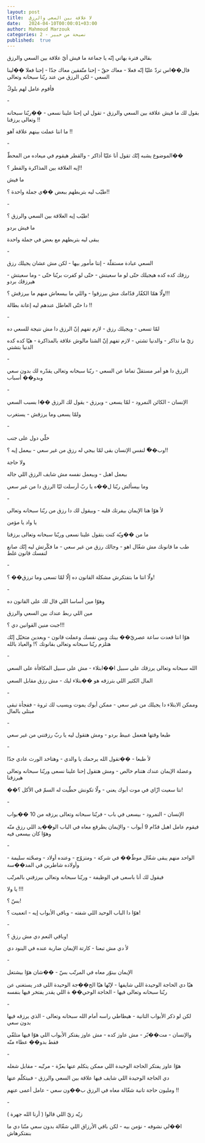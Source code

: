 ```yaml
---
layout: post
title:  لا علاقة بين السعي والرزق
date:   2024-04-10T00:00:01+03:00
author: Mahmoud Marzouk
categories: 2 - نصيحة من خبير
published:  true
---
```

بقالي فترة بهاتي إنّه يا جماعة ما فيش أيّ علاقة بين السعي
والرزق

فال��اس تردّ عليّا إنّه فعلا - معاك حقّ - إحنا متّفقين معاك جدّا - إحنا فعلا
��لينا السعي - لكن الرزق من عند ربّنا سبحانه وتعالى

فأقوم عامل لهم بلوكّ

\-

بقول لك ما فيش علاقة بين السعي والرزق - تقول لي إحنا علينا نسعى - ��ربّنا
سبحانه وتعالى يرزقنا !!

ما انتا عملت بينهم علاقة آهو !!

\-

الموضوع يشبه إنّك تقول أنا عليّا أذاكر - والقطر هيقوم في ميعاده من
المحطّ��

إيه العلاقة بين المذاكرة والقطر ؟!!

ما فيش

طيّب ليه بتربطهم ببعض ��ي جملة واحدة ؟!!

\-

طيّب إيه العلاقة بين السعي والرزق ؟!

ما فيش بردو

يبقى ليه بتربطهم مع بعض في جملة واحدة

\-

السعي عبادة مستقلّة - إنتا مأمور بيها - لكن مش عشان يجيلك
رزق

رزقك كده كده هيجيلك حتّى لو ما سعيتش - حتّى لو كفرت بربّنا حتّى - وما
سعيتش - هيرزقك بردو

ولّا همّا الكفّار قدّامك مش بيرزقوا - واللي ما بيسعاش منهم ما بيرزقش
؟!!!

دا حتّى العاطل عندهم ليه إعانة بطالة !!

\-

لمّا تسعى - ويجيلك رزق - لازم تفهم إنّ الرزق دا مش نتيجة للسعي
ده

زيّ ما تذاكر - والدنيا تشتي - لازم تفهم إنّ الشتا مالوش علاقة بالمذاكرة -
هيّا كده كده الدنيا بتشتي

\-

الرزق دا هو أمر مستقلّ تماما عن السعي - ربّنا سبحانه وتعالى يقدّره لك بدون
سعي وبدو�� أسباب

\-

الإنسان - الكائن النمرود - لمّا يسعى - ويرزق - يقول لك الرزق ��ا بسبب
السعي

ولمّا يسعى وما يرزقش - يستغرب

\-

خلّي دول على جنب

وب��ّ لنفس الإنسان بقى لمّا بيجي له رزق من غير سعي - بيعمل إيه
؟!!

ولا حاجة

بيعمل اهبل - وبيعمل نفسه مش شايف الرزق اللي جاله

وما بيسألش ربّنا ل��ه يا ربّ أرسلت ليّا الرزق دا من غير سعي

\-

لأ هوّا هنا الإيمان بيفرتك قلبه - وبيقول لك دا رزق من ربّنا سبحانه
وتعالى

يا واد يا مؤمن

ما من ��ويّة كنت بتقول علينا نسعى وربّنا سبحانه وتعالى يرزقنا

طب ما قانونك مش شغّال اهو - وجالك رزق من غير سعي - ما فكّرتش ليه إنّك صانع
لنفسك قانون غلط

\-

ولّا انتا ما بتفتكرش مشكلة القانون ده إلّا لمّا تسعى وما ترزق��
؟!

\-

وهوّا مين أساسا اللي قال لك على القانون ده

مين اللي ربط عندك بين السعي والرزق

جبت منين القوانين دي ؟!!!

هوّا انتا قعدت ساعة عصريّ�� بينك وبين نفسك وعملت قانون - وبعدين متخيّل إنّك
هتلزم ربّنا سبحانه وتعالى بقانونك ؟! والعياذ بالله

\-

الله سبحانه وتعالى يرزقك على سبيل ا��ابتلاء - مش على سبيل المكافأة على
السعي

المال الكثير اللي بترزقه هو ��بتلاء ليك - مش رزق مقابل السعي

\-

وممكن الابتلاء دا يجيلك من غير سعي - ممكن أبوك يموت ويسيب لك ثروة -
ففجأة تبقى مبتلى بالمال

\-

طبعا وقتها هتعمل عبيط بردو - ومش هتقول ليه يا ربّ رزقتني من غير
سعي

\-

لأ طبعا - ��تقول الله يرحمك يا والدي - وهتاخد الورث عادي جدّا

وعضلة الإيمان عندك هتنام خالص - ومش هتقول إحنا علينا نسعى وربّنا سبحانه
وتعالى هيرزقنا

��نتا سعيت ازّاي في موت أبوك يعني - ولّا تكونش حطّيت له السمّ في الأكل
؟!

\-

الإنسان - النمرود - بيسعى في باب - فربّنا سبحانه وتعالى يرزقه من 10
��بواب

فيقوم عامل اهبل قدّام 9 أبواب - والإيمان يطرقع معاه في الباب الو��يد اللي
رزق منّه وهوّا كان بيسعى فيه

\-

الواحد منهم يبقى شغّال موظّ�� في شركة - ومتزوّج - وعنده أولاد - وصحّته
سليمة - وأولاده شاطرين في المد��سة

فيقول لك أنا باسعى في الوظيفة - وربّنا سبحانه وتعالى بيرزقني
بالمرتّب

يا ولا !!!

بسّ ؟!

هوّا دا الباب الوحيد اللي شفته - وباقي الأبواب إيه - اتعميت
؟!

\-

وباقي النعم دي مش رزق ؟!

لأ دي مش تبعنا - كارتة الإيمان ضاربة عنده في البنود دي

\-

الإيمان بينوّر معاه في المرتّب بسّ - ��شان هوّا بيشتغل

هيّا دي الحاجة الوحيدة اللي شايفها - لإنّها هيّا الح��جة الوحيدة اللي قدر
يستغنى عن ربّنا سبحانه وتعالى فيها - الحاجة الوحي�� ة اللي يقدر يفتخر فيها
بنفسه

\-

لكن لو ذكر الأبواب التانية - هيطاطي راسه أمام الله سبحانه وتعالى - الذي
يرزقه فيها بدون سعي

والإنسان - مت��بّر - مش عاوز كده - مش عاوز يفتكر الأبواب اللي هوّا فيها
متلقّي فقط بدو�� عطاء منّه

\-

هوّا عاوز يفتكر الحاجة الوحيدة اللي ممكن يتكلم عنها بعزّة - مرتّبه - مقابل
شغله

دي الحاجة الوحيدة اللي شايف فيها علاقة بين السعي والرزق - فبيتكلّم
عنها

ومليون حاجة تانية شغّالة معاه في الرزق ب��ون سعي - عامل أعمى
عنهم !!

\-

زيّه زيّ اللي قالوا ( أرنا الله جهرة )

ا��لي نشوفه - نؤمن بيه - لكن باقي الأرزاق اللي شغّالة بدون سعي منّنا دي ما
بنفتكرهاش
